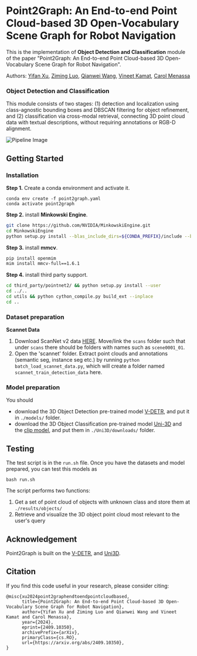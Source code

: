 # Point2Graph: An End-to-end Point Cloud-based 3D Open-Vocabulary Scene Graph for Robot Navigation

This is the implementation of **Object Detection and Classification** module of the paper "Point2Graph: An End-to-end Point Cloud-based 3D Open-Vocabulary Scene Graph for Robot Navigation". 

Authors: [Yifan Xu](https://www.linkedin.com/in/yifan-xu-43876120b/), [Ziming Luo](https://zimingluo.github.io/), [Qianwei Wang](https://www.linkedin.com/in/qianwei-wang-945bb9292/), [Vineet Kamat](https://live.engin.umich.edu/), [Carol Menassa](https://cee.engin.umich.edu/people/menassa-carol-c/)

### Object Detection and Classification

This module consists of two stages: (1) detection and localization using class-agnostic bounding boxes and DBSCAN filtering for object refinement, and (2) classification via cross-modal retrieval, connecting 3D point cloud data with textual descriptions, without requiring annotations or RGB-D alignment.

![Pipeline Image](https://point2graph.github.io/static/figure/object_pipeline.png)



## Getting Started

### Installation

**Step 1.** Create a conda environment and activate it.

```shell
conda env create -f point2graph.yaml
conda activate point2graph
```

**Step 2.** install **Minkowski Engine**.

```bash
git clone https://github.com/NVIDIA/MinkowskiEngine.git
cd MinkowskiEngine
python setup.py install --blas_include_dirs=${CONDA_PREFIX}/include --blas=openblas
```

**Step 3.** install **mmcv**.

```bash
pip install openmim
mim install mmcv-full==1.6.1
```

**Step 4.** install third party support.

```bash
cd third_party/pointnet2/ && python setup.py install --user
cd ../..
cd utils && python cython_compile.py build_ext --inplace
cd ..
```

### Dataset preparation

**Scannet Data**

1. Download ScanNet v2 data [HERE](https://github.com/ScanNet/ScanNet). Move/link the `scans` folder such that under `scans` there should be folders with names such as `scene0001_01`.
2. Open the 'scannet' folder. Extract point clouds and annotations (semantic seg, instance seg etc.) by running `python batch_load_scannet_data.py`, which will create a folder named `scannet_train_detection_data` here.

### Model preparation

You should 

* download the 3D Object Detection  pre-trained model [V-DETR](https://huggingface.co/byshen/vdetr/blob/main/scannet_540ep.pth), and put it in `./models/` folder.
* download the 3D Object Classification pre-trained model  [Uni-3D](https://github.com/baaivision/Uni3D#model-zoo) and the [clip model](https://huggingface.co/timm/eva02_enormous_patch14_plus_clip_224.laion2b_s9b_b144k/blob/main/open_clip_pytorch_model.bin), and put them in `./Uni3D/downloads/` folder.


## Testing

The test script is in the `run.sh` file. Once you have the datasets and model prepared, you can test this models as

```shell
bash run.sh
```

The script performs two functions:

1. Get a set of point cloud of objects with unknown class and store them at `./results/objects/`
2. Retrieve and visualize the 3D object point cloud most relevant to the user's query

## Acknowledgement

Point2Graph is built on the [V-DETR](https://github.com/V-DETR/V-DETR), and [Uni3D](https://github.com/baaivision/Uni3D).


## Citation

If you find this code useful in your research, please consider citing:

```
@misc{xu2024point2graphendtoendpointcloudbased,
      title={Point2Graph: An End-to-end Point Cloud-based 3D Open-Vocabulary Scene Graph for Robot Navigation}, 
      author={Yifan Xu and Ziming Luo and Qianwei Wang and Vineet Kamat and Carol Menassa},
      year={2024},
      eprint={2409.10350},
      archivePrefix={arXiv},
      primaryClass={cs.RO},
      url={https://arxiv.org/abs/2409.10350}, 
}
```
